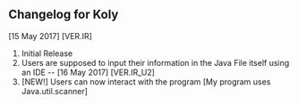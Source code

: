 Changelog for Koly
--
[15 May 2017] [VER.IR]
1. Initial Release 
2. Users are supposed to input their information in the Java File itself using an IDE
--
[16 May 2017] [VER.IR_U2]
1. [NEW!] Users can now interact with the program [My program uses Java.util.scanner]